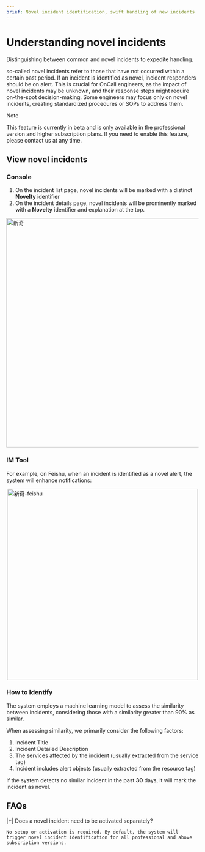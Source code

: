 ```yaml
---
brief: Novel incident identification, swift handling of new incidents
---
```


# Understanding novel incidents

Distinguishing between common and novel incidents to expedite handling.

so-called novel incidents refer to those that have not occurred within a certain past period. If an incident is identified as novel, incident responders should be on alert. This is crucial for OnCall engineers, as the impact of novel incidents may be unknown, and their response steps might require on-the-spot decision-making. Some engineers may focus only on novel incidents, creating standardized procedures or SOPs to address them.

> [!NOTE]
> This feature is currently in beta and is only available in the professional version and higher subscription plans. If you need to enable this feature, please contact us at any time.

## View novel incidents

### Console

1. On the incident list page, novel incidents will be marked with a distinct **Novelty** identifier
2. On the incident details page, novel incidents will be prominently marked with a **Novelty** identifier and explanation at the top.

<img src="https://fcdoc.github.io/img/zh/flashduty/alter/understand_novel_faults/1.avif" alt="新奇" style="display: block; margin: 0 auto;" width="600">

### IM Tool

For example, on Feishu, when an incident is identified as a novel alert, the system will enhance notifications:

<img src="https://fcdoc.github.io/img/zh/flashduty/alter/understand_novel_faults/2.avif" alt="新奇-feishu" style="display: block; margin: 0 auto;" width="500">

### How to Identify

The system employs a machine learning model to assess the similarity between incidents, considering those with a similarity greater than 90% as similar.

When assessing similarity, we primarily consider the following factors:

1. Incident Title
2. Incident Detailed Description
3. The services affected by the incident (usually extracted from the service tag)
4. Incident includes alert objects (usually extracted from the resource tag)

If the system detects no similar incident in the past **30** days, it will mark the incident as novel.

## FAQs

|+| Does a novel incident need to be activated separately?

    No setup or activation is required. By default, the system will trigger novel incident identification for all professional and above subscription versions.